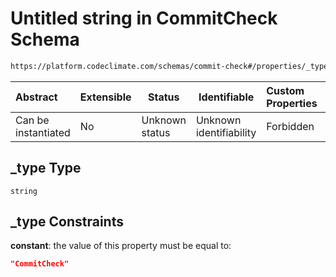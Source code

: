 # Untitled string in CommitCheck Schema

```txt
https://platform.codeclimate.com/schemas/commit-check#/properties/_type
```




| Abstract            | Extensible | Status         | Identifiable            | Custom Properties | Additional Properties | Access Restrictions | Defined In                                                                                |
| :------------------ | ---------- | -------------- | ----------------------- | :---------------- | --------------------- | ------------------- | ----------------------------------------------------------------------------------------- |
| Can be instantiated | No         | Unknown status | Unknown identifiability | Forbidden         | Allowed               | none                | [CommitCheck.schema.json\*](../../schemas/CommitCheck.schema.json "open original schema") |

## \_type Type

`string`

## \_type Constraints

**constant**: the value of this property must be equal to:

```json
"CommitCheck"
```
